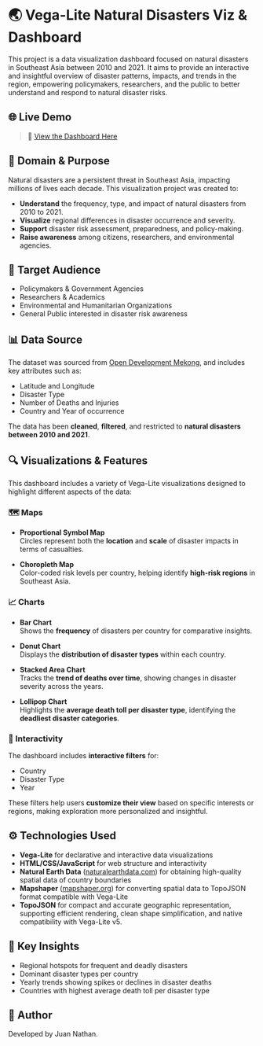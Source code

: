 # 🌏 Vega-Lite Natural Disasters Viz & Dashboard

This project is a data visualization dashboard focused on natural disasters in Southeast Asia between 2010 and 2021. It aims to provide an interactive and insightful overview of disaster patterns, impacts, and trends in the region, empowering policymakers, researchers, and the public to better understand and respond to natural disaster risks.

## 🌐 Live Demo
> 🚀 [View the Dashboard Here](https://juan-nathan.github.io/natural-disasters-dataviz-dashboard/)

## 📌 Domain & Purpose

Natural disasters are a persistent threat in Southeast Asia, impacting millions of lives each decade. This visualization project was created to:

- **Understand** the frequency, type, and impact of natural disasters from 2010 to 2021.
- **Visualize** regional differences in disaster occurrence and severity.
- **Support** disaster risk assessment, preparedness, and policy-making.
- **Raise awareness** among citizens, researchers, and environmental agencies.

## 👥 Target Audience

- Policymakers & Government Agencies  
- Researchers & Academics  
- Environmental and Humanitarian Organizations  
- General Public interested in disaster risk awareness

## 📊 Data Source

The dataset was sourced from [Open Development Mekong](https://data.opendevelopmentmekong.net/), and includes key attributes such as:

- Latitude and Longitude  
- Disaster Type  
- Number of Deaths and Injuries  
- Country and Year of occurrence

The data has been **cleaned**, **filtered**, and restricted to **natural disasters between 2010 and 2021**.

## 🔍 Visualizations & Features

This dashboard includes a variety of Vega-Lite visualizations designed to highlight different aspects of the data:

### 🗺️ Maps
- **Proportional Symbol Map**  
  Circles represent both the **location** and **scale** of disaster impacts in terms of casualties.

- **Choropleth Map**  
  Color-coded risk levels per country, helping identify **high-risk regions** in Southeast Asia.

### 📈 Charts
- **Bar Chart**  
  Shows the **frequency** of disasters per country for comparative insights.

- **Donut Chart**  
  Displays the **distribution of disaster types** within each country.

- **Stacked Area Chart**  
  Tracks the **trend of deaths over time**, showing changes in disaster severity across the years.

- **Lollipop Chart**  
  Highlights the **average death toll per disaster type**, identifying the **deadliest disaster categories**.

### 🧭 Interactivity
The dashboard includes **interactive filters** for:
- Country  
- Disaster Type  
- Year

These filters help users **customize their view** based on specific interests or regions, making exploration more personalized and insightful.

## ⚙️ Technologies Used

- **Vega-Lite** for declarative and interactive data visualizations
- **HTML/CSS/JavaScript** for web structure and interactivity  
- **Natural Earth Data** ([naturalearthdata.com](https://www.naturalearthdata.com)) for obtaining high-quality spatial data of country boundaries
- **Mapshaper** ([mapshaper.org](https://mapshaper.org)) for converting spatial data to TopoJSON format compatible with Vega-Lite
- **TopoJSON** for compact and accurate geographic representation, supporting efficient rendering, clean shape simplification, and native compatibility with Vega-Lite v5.

## 📌 Key Insights

- Regional hotspots for frequent and deadly disasters
- Dominant disaster types per country
- Yearly trends showing spikes or declines in disaster deaths
- Countries with highest average death toll per disaster type

## 👥 Author

Developed by Juan Nathan.
